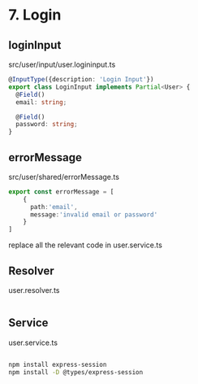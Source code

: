# 7. Login
## loginInput

src/user/input/user.logininput.ts
```typescript
@InputType({description: 'Login Input'})
export class LoginInput implements Partial<User> {
  @Field()
  email: string;

  @Field()
  password: string;
}
```

## errorMessage
src/user/shared/errorMessage.ts
```typescript
export const errorMessage = [
    {
      path:'email',
      message:'invalid email or password'
    }
]
```
replace all the relevant code in user.service.ts

## Resolver
user.resolver.ts
```typescript

```

## Service
user.service.ts
```typescript


```

```bash
npm install express-session
npm install -D @types/express-session
```
